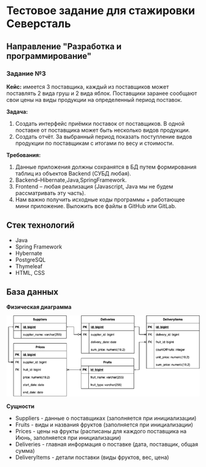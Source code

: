 # Тестовое задание для стажировки Северсталь
## Направление "Разработка и программирование"
### Задание №3
**Кейс:** имеется 3 поставщика, каждый из поставщиков может поставлять 2 вида груш и 2 вида яблок. Поставщики заранее сообщают свои цены на виды продукции на определенный период поставок.

**Задача:**
1. Создать интерфейс приёмки поставок от поставщиков. В одной поставке от поставщика может быть несколько видов продукции.
2. Создать отчёт. За выбранный период показать поступление видов продукции по поставщикам с итогами по весу и стоимости.

**Требования:**
1. Данные приложения должны сохранятся в БД путем формирования таблиц из объектов Backend (СУБД любая).
2. Backend–Hibernate,Java,SpringFramework.
3. Frontend – любая реализация (Javascript, Java мы не будем рассматривать эту
часть).
4. Нам важно получить исходные коды программы + работающее мини
приложение. Выложить все файлы в GitHub или GitLab.

## Стек технологий
- Java
- Spring Framework
- Hybernate
- PostgreSQL
- Thymeleaf
- HTML, CSS

## База данных

**Физическая диаграмма**

![picture](https://github.com/ssofaaa07/fruit-supply-project/blob/master/физ-диграмма.png)

**Сущности**
- Suppliers - данные о поставщиках (заполняется при инициализации)
- Fruits - виды и названия фруктов (заполняется при инициализации)
- Prices - цены на фрукты (расписаны для каждого поставщика на Июнь, заполняется при инициализации)
- Deliveries - главная информация о поставке (дата, поставщик, общая сумма)
- DeliveryItems - детали поставки (виды фруктов, вес, цена)

